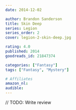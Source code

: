 ```yaml
---
date: 2014-12-02

author: Brandon Sanderson
title: Skin Deep
series: Legion
series_order: 2
cover: legion-2-skin-deep.jpg

rating: 4.0
published: 2014
goodreads_id: 21847374

categories: ["Fantasy"]
tags: ["Fantasy", "Mystery"]

# Affiliates
amazon_nl: 
audible: 
---
```


// TODO: Write review
